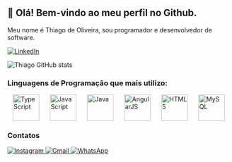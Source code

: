## 👋 Olá! Bem-vindo ao meu perfil no Github.

Meu nome é Thiago de Oliveira, sou programador e desenvolvedor de software.

[![LinkedIn](https://img.shields.io/badge/LinkedIn-0077B5?style=for-the-badge&logo=linkedin&logoColor=white)](https://www.linkedin.com/in/thiago-de-oliveira-sampaio-0085a8239/)

![Thiago GitHub stats](https://github-readme-stats.vercel.app/api?username=skaduhs5232&show_icons=true&theme=tokyonight)

### Linguagens de Programação que mais utilizo:

<div style="display: flex; justify-content: space-around; align-items: center;">
    <img src="https://cdn.jsdelivr.net/gh/devicons/devicon/icons/typescript/typescript-original.svg" alt="TypeScript" width="60" height="60">
    <img src="https://cdn.jsdelivr.net/gh/devicons/devicon/icons/javascript/javascript-original.svg" alt="JavaScript" width="60" height="60">
    <img src="https://cdn.jsdelivr.net/gh/devicons/devicon/icons/java/java-original.svg" alt="Java" width="60" height="60">
    <img src="https://cdn.jsdelivr.net/gh/devicons/devicon/icons/angularjs/angularjs-original.svg" alt="AngularJS" width="60" height="60">
    <img src="https://cdn.jsdelivr.net/gh/devicons/devicon/icons/html5/html5-original.svg" alt="HTML5" width="60" height="60">
    <img src="https://cdn.jsdelivr.net/gh/devicons/devicon/icons/mysql/mysql-original-wordmark.svg" alt="MySQL" width="60" height="60">
</div>

### Contatos

<a href="https://instagram.com/thiao_samp" target="_blank">
  <img src="https://img.shields.io/badge/-Instagram-%23E4405F?style=for-the-badge&logo=instagram&logoColor=white" alt="Instagram" target="_blank">
</a>
<a href="mailto:thiagooliveira1039@gmail.com" target="_blank">
  <img src="https://img.shields.io/badge/Gmail-D14836?style=for-the-badge&logo=gmail&logoColor=white" alt="Gmail" target="_blank">
</a>
<a href="https://api.whatsapp.com/send?phone=5585996227841" target="_blank">
  <img src="https://img.shields.io/badge/-WhatsApp-%25ACD436?style=for-the-badge&logo=whatsapp&logoColor=white" alt="WhatsApp" target="_blank">
</a>
